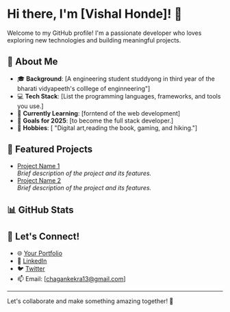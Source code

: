 # Hi there, I'm [Vishal Honde]! 👋

Welcome to my GitHub profile! I'm a passionate developer who loves exploring new technologies and building meaningful projects.

## 🚀 About Me
- 🎓 **Background**: [A engineering student studdyong in third year of the bharati vidyapeeth's colllege of enginneering"]
- 💻 **Tech Stack**: [List the programming languages, frameworks, and tools you use.]
- 🌱 **Currently Learning**: [forntend of the web development]
- 🎯 **Goals for 2025**: [to become the full stack developer.]
- 🎨 **Hobbies**: [ "Digital art,reading the book, gaming, and hiking."]

## 🌟 Featured Projects
- [Project Name 1](Link)  
  _Brief description of the project and its features._  
- [Project Name 2](Link)  
  _Brief description of the project and its features._

## 📊 GitHub Stats


## 💬 Let's Connect!
- 🌐 [Your Portfolio](Link)
- 💼 [LinkedIn](Link)
- 🐦 [Twitter](Link)
- 📫 Email: [chagankekra13@gmail.com]  

---

Let's collaborate and make something amazing together! 🚀
